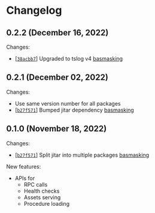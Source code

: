 
# Changelog

## 0.2.2 (December 16, 2022)

Changes:
- \[[`38acbb7`](https://github.com/MaskingTechnology/jitar/commit/38acbb7)] Upgraded to tslog v4 [basmasking](https://github.com/MaskingTechnology/jitar/pull/93)

## 0.2.1 (December 02, 2022)

Changes:
- Use same version number for all packages
- \[[`b27f571`](https://github.com/MaskingTechnology/jitar/commit/b27f571)] Bumped jitar dependency [basmasking](https://github.com/MaskingTechnology/jitar/pull/60)

## 0.1.0 (November 18, 2022)

Changes:
- \[[`b27f571`](https://github.com/MaskingTechnology/jitar/commit/b27f571)] Split jitar into multiple packages [basmasking](https://github.com/MaskingTechnology/jitar/pull/60)

New features:
- APIs for
  - RPC calls
  - Health checks
  - Assets serving
  - Procedure loading
